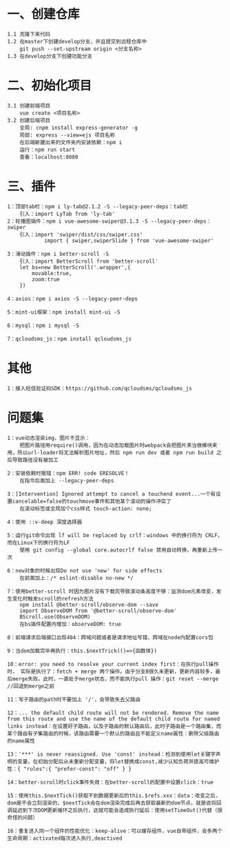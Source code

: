 # 一、创建仓库
    1.1 克隆下来代码
    1.2 在master下创建develop分支，并且提交到远程仓库中
        git push --set-upstream origin <分支名称>
    1.3 在develop分支下创建功能分支
# 二、初始化项目
    3.1 创建前端项目
        vue create <项目名称>
    3.2 创建后端项目
        全局: cnpm install express-generator -g
        局部: express --view=ejs 项目名称
        在后端新建出来的文件夹内安装依赖：npm i
        运行：npm run start
        查看：localhost:8080

# 三、插件
    1：顶部tab栏：npm i ly-tab@2.1.2 -S --legacy-peer-deps：tab栏
        引入：import LyTab from 'ly-tab'
    2：轮播图插件：npm i vue-awesome-swiper@3.1.3 -S --legacy-peer-deps：swiper
        引入：import 'swiper/dist/css/swiper.css'
                import { swiper,swiperSlide } from 'vue-awesome-swiper'

    3：滑动插件：npm i better-scroll -S
        引入：import BetterScroll from 'better-scroll'
        let bs=new BetterScroll('.wrapper',{
            movable:true,
            zoom:true
        })

    4：axios：npm i axios -S --legacy-peer-deps

    5：mint-ui框架：npm install mint-ui -S

    6：mysql：npm i mysql -S

    7：qcloudsms_js：npm install qcloudsms_js

# 其他
    1：接入短信验证码SDK：https://github.com/qcloudsms/qcloudsms_js

# 问题集
    1：vue动态渲染img，图片不显示：
        把图片路径用require()调用，因为在动态加载图片时webpack会把图片来当做模块来用，所以url-loader将无法解析图片地址，然后 npm run dev 或者 npm run build 之后导致路径没有被加工

    2：安装依赖时报错：npm ERR! code ERESOLVE！
        在指令后面加上 --legacy-peer-deps

    3：[Intervention] Ignored attempt to cancel a touchend event...一个有设置cancelable=false的touchmove事件和其他某个滚动的操作冲突了
        在滚动标签或全局加个css样式 touch-action: none;

    4：使用 ::v-deep 深度选择器

    5：运行git命令出现 lf will be replaced by crlf：windows 中的换行符为 CRLF， 而在Linux下的换行符为LF
        使用 git config --global core.autocrlf false 禁用自动转换，再重新上传一次

    6：new对象的时候出现Do not use 'new' for side effects
        在前面加上：/* eslint-disable no-new */

    7：使用better-scroll 时因为图片没有下载完导致滚动条高度不够：监测dom元素改变，发生变化时触发scroll的refresh方法
        npm install @better-scroll/observe-dom --save
        import ObserveDOM from '@better-scroll/observe-dom'
        BScroll.use(ObserveDOM)
        在bs插件配置内增加：observeDOM: true

    8：前端请求后端接口出现404：跨域问题或者是请求地址写错，跨域在node内配置cors包

    9：当dom加载完毕再执行：this.$nextTrick(()=>{函数体})

    10：error: you need to resolve your current index first：在执行pull操作时， 实际是执行了：fetch + merge 两个操作。由于分支B很久未更新，更新内容较多，最后merge失败。此时，一直处于merge状态，而不能执行pull 操作：git reset --merge //回退到merge之前

    11：写子路由的path时不要加上 '/'，会导致失去父路由

    12：... the default child route will not be rendered. Remove the name from this route and use the name of the default child route for named links instead：在设置好子路由，以及子路由的默认路由后，此时子路由是一个路由集，而某个路由有子集路由的时候，该路由需要一个默认的路由且不能定义name属性：删除父级路由的name属性

    13：'***' is never reassigned. Use 'const' instead：检测到使用let关键字声明的变量，在初始分配后从未重新分配变量，将let替换成const,减少认知负荷并提高可维护性：{ "rules":{ "prefer-const": "off" } }

    14：better-scroll时click事件失效：在better-scroll的配置中设置click：true

    15：使用this.$nextTick()获取不到数据更新后的this.$refs.xxx：data：改变之后，dom是不会立刻渲染的，$nextTick会在dom渲染完成后再去获取最新的dom节点，就是说将回调延迟到下次DOM更新循环之后执行，这就可能会造成执行延后：使用setTimeOut()代替（很奇怪的问题）

    16：重复进入同一个组件的性能优化：keep-alive：可以缓存组件，vue自带组件，会多两个生命周期：activated每次进入执行,deactived